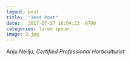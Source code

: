 ```yaml
---
layout: post
title:  "Test Post"
date:   2017-07-27 16:04:23 -0700
categories: lorem ipsum
image: 2.jpg
---
```

Anju Neilju, *Certified Professional Horticulturist*